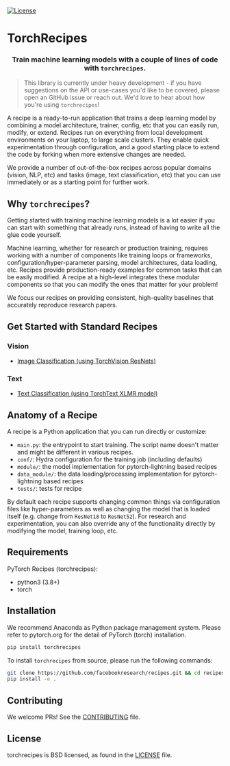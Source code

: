 [![License](https://img.shields.io/badge/License-BSD%203--Clause-blue.svg)](LICENSE)

 # TorchRecipes

<h3 align='center'>Train machine learning models with a couple of lines of code with <code>torchrecipes</code>.</h3>

> This library is currently under heavy development - if you have suggestions on the API or use-cases you'd like to be covered, please open an GitHub issue or reach out. We'd love to hear about how you're using `torchrecipes`!

A recipe is a ready-to-run application that trains a deep learning model by combining a model architecture, trainer, config, etc that you can easily run, modify, or extend. Recipes run on everything from local development environments on your laptop, to large scale clusters. They enable quick experimentation through configuration, and a good starting place to extend the code by forking when more extensive changes are needed.

We provide a number of out-of-the-box recipes across popular domains (vision, NLP, etc) and tasks (image, text classification, etc) that you can use immediately or as a starting point for further work.

## Why `torchrecipes`?

Getting started with training machine learning models is a lot easier if you can start with something that already runs, instead of having to write all the glue code yourself.

Machine learning, whether for research or production training, requires working with a number of components like training loops or frameworks, configuration/hyper-parameter parsing, model architectures, data loading, etc. Recipes provide production-ready examples for common tasks that can be easily modified. A recipe at a high-level integrates these modular components so that you can modify the ones that matter for your problem!

We focus our recipes on providing consistent, high-quality baselines that accurately reproduce research papers.

## Get Started with Standard Recipes

### Vision

- [Image Classification (using TorchVision ResNets)](torchrecipes/vision/image_classification)

### Text
- [Text Classification (using TorchText XLMR model)](torchrecipes/text/doc_classification)


## Anatomy of a Recipe

A recipe is a Python application that you can run directly or customize:

* `main.py`: the entrypoint to start training. The script name doesn't matter and might be different in various recipes.
* `conf/`: Hydra configuration for the training job (including defaults)
* `module/`: the model implementation for pytorch-lightning based recipes
* `data_module/`: the data loading/processing implementation for pytorch-lightning based recipes
* `tests/`: tests for recipe

By default each recipe supports changing common things via configuration files like hyper-parameters as well as changing the model that is loaded itself (e.g. change from `ResNet18` to `ResNet52`). For research and experimentation, you can also override any of the functionality directly by modifying the model, training loop, etc.


## Requirements

PyTorch Recipes (torchrecipes):

* python3 (3.8+)
* torch

## Installation

We recommend Anaconda as Python package management system. Please refer to pytorch.org for the detail of PyTorch (torch) installation.

```bash
pip install torchrecipes
```

To install `torchrecipes` from source, please run the following commands:

```bash
git clone https://github.com/facebookresearch/recipes.git && cd recipes
pip install -e .
```

## Contributing

We welcome PRs! See the [CONTRIBUTING](CONTRIBUTING.md) file.

## License

torchrecipes is BSD licensed, as found in the [LICENSE](LICENSE) file.
